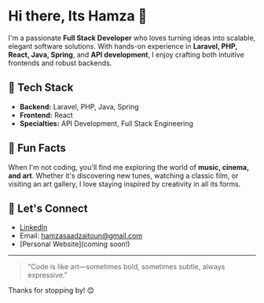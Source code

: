 # Hi there, Its Hamza 👋

I'm a passionate **Full Stack Developer** who loves turning ideas into scalable, elegant software solutions. With hands-on experience in **Laravel, PHP, React, Java, Spring**, and **API development**, I enjoy crafting both intuitive frontends and robust backends. 

## 🚀 Tech Stack

- **Backend:** Laravel, PHP, Java, Spring
- **Frontend:** React
- **Specialties:** API Development, Full Stack Engineering

## 🎨 Fun Facts

When I'm not coding, you'll find me exploring the world of **music, cinema, and art**. Whether it's discovering new tunes, watching a classic film, or visiting an art gallery, I love staying inspired by creativity in all its forms.

## 🔗 Let's Connect

- [LinkedIn](https://www.linkedin.com/in/hamza-zaitoun-9ab8512b1/) <!-- Replace # with your LinkedIn URL -->
- Email: hamzasaadzaitoun@gmail.com
- [Personal Website](coming soon!) <!-- Replace # with your website URL -->

---

> "Code is like art—sometimes bold, sometimes subtle, always expressive."

Thanks for stopping by! 😊
